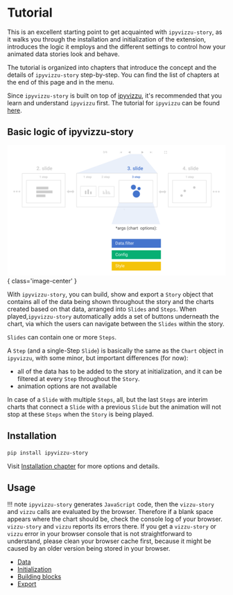 # Tutorial

This is an excellent starting point to get acquainted with `ipyvizzu-story`, as
it walks you through the installation and initialization of the extension,
introduces the logic it employs and the different settings to control how your
animated data stories look and behave.

The tutorial is organized into chapters that introduce the concept and the
details of `ipyvizzu-story` step-by-step. You can find the list of chapters at
the end of this page and in the menu.

Since `ipyvizzu-story` is built on top of
[ipyvizzu](https://github.com/vizzuhq/ipyvizzu), it's recommended that you learn
and understand `ipyvizzu` first. The tutorial for `ipyvizzu` can be found
[here](https://ipyvizzu.vizzuhq.com/0.15/tutorial/).

## Basic logic of ipyvizzu-story

![Vizzu](../assets/code_structure.svg){ class='image-center' }

With `ipyvizzu-story`, you can build, show and export a `Story` object that
contains all of the data being shown throughout the story and the charts created
based on that data, arranged into `Slides` and `Steps`. When
played,`ipyvizzu-story` automatically adds a set of buttons underneath the
chart, via which the users can navigate between the `Slides` within the story.

`Slides` can contain one or more `Steps`.

A `Step` (and a single-Step `Slide`) is basically the same as the `Chart` object
in `ipyvizzu`, with some minor, but important differences (for now):

- all of the data has to be added to the story at initialization, and it can be
  filtered at every `Step` throughout the `Story`.
- animation options are not available

In case of a `Slide` with multiple `Steps`, all, but the last `Steps` are
interim charts that connect a `Slide` with a previous `Slide` but the animation
will not stop at these `Steps` when the `Story` is being played.

## Installation

```sh
pip install ipyvizzu-story
```

Visit [Installation chapter](../installation.md) for more options and details.

## Usage

!!! note
    `ipyvizzu-story` generates `JavaScript` code, then the `vizzu-story` and
    `vizzu` calls are evaluated by the browser. Therefore if a blank space
    appears where the chart should be, check the console log of your browser.
    `vizzu-story` and `vizzu` reports its errors there. If you get a
    `vizzu-story` or `vizzu` error in your browser console that is not
    straightforward to understand, please clean your browser cache first,
    because it might be caused by an older version being stored in your browser.

* [Data](data.md)
* [Initialization](initialization.md)
* [Building blocks](building_blocks.md)
* [Export](export.md)
